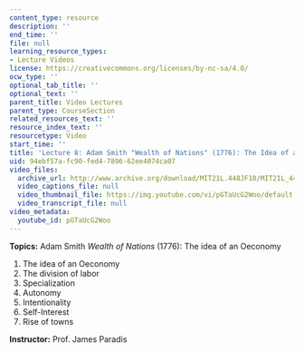 ```yaml
---
content_type: resource
description: ''
end_time: ''
file: null
learning_resource_types:
- Lecture Videos
license: https://creativecommons.org/licenses/by-nc-sa/4.0/
ocw_type: ''
optional_tab_title: ''
optional_text: ''
parent_title: Video Lectures
parent_type: CourseSection
related_resources_text: ''
resource_index_text: ''
resourcetype: Video
start_time: ''
title: 'Lecture 8: Adam Smith "Wealth of Nations" (1776): The Idea of an Oeconomy'
uid: 94ebf57a-fc90-fed4-7896-62ee4074ca07
video_files:
  archive_url: http://www.archive.org/download/MIT21L.448JF10/MIT21L_448JF10_lec08_300k.mp4
  video_captions_file: null
  video_thumbnail_file: https://img.youtube.com/vi/pGTaUcG2Woo/default.jpg
  video_transcript_file: null
video_metadata:
  youtube_id: pGTaUcG2Woo
---
```


**Topics:** Adam Smith _Wealth of Nations_ (1776): The idea of an Oeconomy

1.  The idea of an Oeconomy
2.  The division of labor
3.  Specialization
4.  Autonomy
5.  Intentionality
6.  Self-Interest
7.  Rise of towns

**Instructor:** Prof. James Paradis

